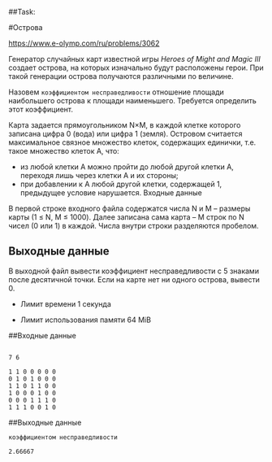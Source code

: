 ##Task:


#Острова

https://www.e-olymp.com/ru/problems/3062

Генератор случайных карт известной игры *Heroes of Might and Magic III* создает острова, на которых изначально будут расположены герои. При такой генерации острова получаются различными по величине. 

Назовем `коэффициентом несправедливости` отношение площади наибольшего острова к площади наименьшего. Требуется определить этот коэффициент.

Карта задается прямоугольником N×M, в каждой клетке которого записана цифра 0 (вода) или цифра 1 (земля). Островом считается максимальное связное множество клеток, содержащих единички, т.е. такое множество клеток A, что:

 - из любой клетки A можно пройти до любой другой клетки A, переходя лишь через клетки A и их стороны;
 - при добавлении к A любой другой клетки, содержащей 1, предыдущее условие нарушается.
Входные данные

В первой строке входного файла содержатся числа N и M – размеры карты (1 ≤ N, M ≤ 1000). Далее записана сама карта – M строк по N чисел (0 или 1) в каждой. Числа внутри строки разделяются пробелом.

## Выходные данные

В выходной файл вывести коэффициент несправедливости с 5 знаками после десятичной точки. Если на карте нет ни одного острова, вывести 0.


 - Лимит времени 1 секунда


 - Лимит использования памяти 64 MiB

##Входные данные

```

7 6

1 1 0 0 0 0 0
0 1 0 1 0 0 0
1 1 0 1 1 0 0
1 0 0 0 1 0 0
0 0 0 1 1 1 0
1 1 1 0 0 1 0
```


##Выходные данные

`коэффициентом несправедливости`

`2.66667`
